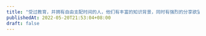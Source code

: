 ```yaml
---
title: "受过教育，并拥有自由支配时间的人，他们有丰富的知识背景，同时有强烈的分享欲望。这些人的时间汇聚在一起，产生巨大的社会效应。这就是认知盈余。"
publishedAt: 2022-05-20T21:53:04+08:00
draft: false
---
```


